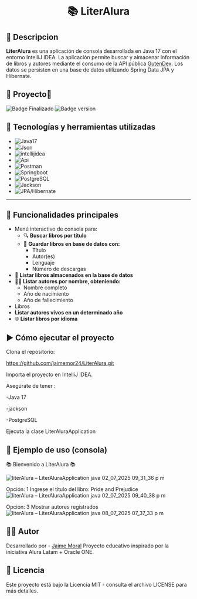 <h1 align="center"> 📚 LiterAlura </h1>



## &#128221; Descripcion


**LiterAlura** es una aplicación de consola desarrollada en Java 17 con el entorno IntelliJ IDEA. La aplicación permite buscar y almacenar información de libros y autores mediante el consumo de la API pública [GutenDex](https://gutendex.com/). Los datos se persisten en una base de datos utilizando Spring Data JPA y Hibernate.


## 🚧 Proyecto🚧


![Badge Finalizado](https://img.shields.io/badge/Status-Finalizado-green
) ![Badge version](https://img.shields.io/badge/version-1.0-blue)

## 🚀 Tecnologías y herramientas utilizadas

- ![Java17]( https://img.shields.io/badge/-Java17-000000.svg?style=flat&logo=Java17)
- ![Json]( https://img.shields.io/badge/-json-000000.svg?style=plastic&logo=json)
- ![intellijidea]( https://img.shields.io/badge/-intellijIDEA-000000.svg?style=plastic&logo=intellijidea)
- ![Api]( https://img.shields.io/badge/-Api-000000.svg?style=flat&logo=Api)
- ![Postman]( https://img.shields.io/badge/-Postman-000000.svg?style=plastic&logo=Postman)
- ![Springboot]( https://img.shields.io/badge/-Springboot-000000.svg?style=plastic&logo=Springboot)
- ![PostgreSQL]( https://img.shields.io/badge/-PostgreSQL-000000.svg?style=plastic&logo=PostgreSQL)
- ![Jackson]( https://img.shields.io/badge/-Jackson-000000.svg?style=plastic&logo=Jackson)
- ![JPA/Hibernate]( https://img.shields.io/badge/-JPA/Hibernate-000000.svg?style=plastic&logo=JPA/Hibernate)

---

## 🔧 Funcionalidades principales

- Menú interactivo de consola para:
  - 🔍 **Buscar libros por título**
  - 📝 **Guardar libros en base de datos con:**
    - Título
    - Autor(es)
    - Lenguaje
    - Número de descargas
 - 📁 **Listar libros almacenados en la base de datos**
  - 👨‍💼 **Listar autores por nombre, obteniendo:**
    - Nombre completo
    - Año de nacimiento
    - Año de fallecimiento
   - Libros
 - **Listar autores vivos en un determinado año**
  - 🌐 **Listar libros por idioma**


## ▶️ Cómo ejecutar el proyecto

Clona el repositorio:

https://github.com/jaimemor24/LiterAlura.git

Importa el proyecto en IntelliJ IDEA.

Asegúrate de tener :

-Java 17

-jackson

-PostgreSQL

Ejecuta la clase LiterAluraApplication



## 📖 Ejemplo de uso (consola)

📚 Bienvenido a LiterAlura 📚

![literAlura – LiterAluraApplication java 02_07_2025 09_31_36 p  m](https://github.com/user-attachments/assets/67d4ab46-f5b7-422c-956f-f54c81412356)

Opción: 1
Ingrese el título del libro: Pride and Prejudice
![literAlura – LiterAluraApplication java 02_07_2025 09_40_38 p  m](https://github.com/user-attachments/assets/e1826ae7-d960-41d7-b5db-f616d70aad04)

Opcion: 3
Mostrar autores registrados
![literAlura – LiterAluraApplication java 08_07_2025 07_37_33 p  m](https://github.com/user-attachments/assets/8358343c-63fd-4c53-a414-00fe5c7391cc)


## 🧑‍💻 Autor

Desarrollado por - [Jaime Moral](https://github.com/jaimemor24)
Proyecto educativo inspirado por la iniciativa Alura Latam + Oracle ONE.

## 📄 Licencia

Este proyecto está bajo la Licencia MIT - consulta el archivo LICENSE para más detalles.

